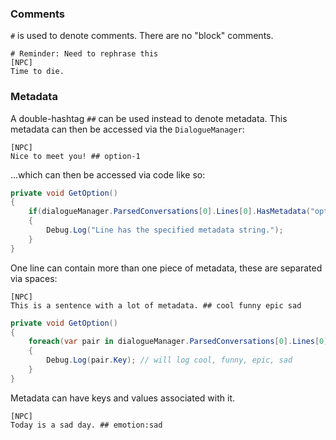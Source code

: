 ### Comments

`#` is used to denote comments. There are no "block" comments.

```text
# Reminder: Need to rephrase this
[NPC]
Time to die.
```

### Metadata
A double-hashtag `##` can be used instead to denote metadata. This metadata can then be accessed via the `DialogueManager`:
```
[NPC]
Nice to meet you! ## option-1
```

...which can then be accessed via code like so:
```cs
private void GetOption() 
{
    if(dialogueManager.ParsedConversations[0].Lines[0].HasMetadata("option-1"))
    {
        Debug.Log("Line has the specified metadata string.");
    }
}
```

One line can contain more than one piece of metadata, these are separated via spaces:
```
[NPC]
This is a sentence with a lot of metadata. ## cool funny epic sad
```
```cs
private void GetOption() 
{
    foreach(var pair in dialogueManager.ParsedConversations[0].Lines[0].Metadata)
    {
        Debug.Log(pair.Key); // will log cool, funny, epic, sad
    }
}
```

Metadata can have keys and values associated with it.
```
[NPC]
Today is a sad day. ## emotion:sad
```